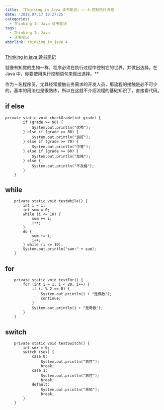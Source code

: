 ```yaml
---
title: 『Thinking in Java 读书笔记』—— 4-控制执行流程
date: '2018.07.17 18:27:25'
categories:
  - Thinking In Java 读书笔记
tags:
  - Thinking In Java
  - 读书笔记
abbrlink: thinking_in_java_4
---
```


[Thinking in java 读书笔记](http://xiaweizi.cn/categories/Thinking-In-Java-%E8%AF%BB%E4%B9%A6%E7%AC%94%E8%AE%B0/)

就像有知觉的生物一样，程序必须在执行过程中控制它的世界，并做出选择。在 Java 中，你要使用执行控制语句来做出选择。**

作为一名程序员，尤其经常接触业务需求的开发人员，那流程的接触是必不可少的，基本的用法也是很熟练，所以在这就不介绍流程的基础知识了，直接看代码。

<!-- more -->

## if else

```
private static void checkGrade(int grade) {
        if (grade >= 90) {
            System.out.println("优秀");
        } else if (grade >= 80) {
            System.out.println("良好");
        } else if (grade >= 70) {
            System.out.println("中等");
        } else if (grade >= 60) {
            System.out.println("及格");
        } else {
            System.out.println("不及格");
        }
    }
```

## while

```
    private static void testWhile() {
        int i = 1;
        int sum = 0;
        while (i <= 10) {
            sum += i;
            i++;
        }
        do {
            sum += i;
            i++;
        } while (i <= 10);
        System.out.println("sum:" + sum);
    }
```

## for

```
    private static void testFor() {
        for (int i = 1; i < 20; i++) {
            if (i % 2 == 0) {
                System.out.println(i + "是偶数");
                continue;
            }
            System.out.println(i + "是奇数");
        }
    }
```

## switch

```
    private static void testSwitch() {
        int sex = 0;
        switch (sex) {
            case 0:
                System.out.println("男性");
                break;
            case 1:
                System.out.println("男性");
                break;
            default:
                System.out.println("未知");
                break;
        }
    }
```